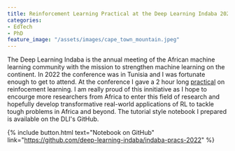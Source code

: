```yaml
---
title: Reinforcement Learning Practical at the Deep Learning Indaba 2022
categories:
- EdTech
- PhD
feature_image: "/assets/images/cape_town_mountain.jpeg"
---
```


The Deep Learning Indaba is the annual meeting of the African machine learning community with the mission to strengthen machine learning on the continent. In 2022 the conference was in Tunisia and I was fortunate enough to get to attend. At the conference I gave a 2 hour long [practical](https://deeplearningindaba.com/2022/indaba/practicals/) on reinfocement learning. I am really proud of this innitiative as I hope to encourge more researchers from Africa to enter this field of research and hopefully develop transformative real-world applications of RL to tackle tough problems in Africa and beyond. The tutorial style notebook I prepared is available on the DLI's GitHub.

{% include button.html text="Notebook on GitHub" link="https://github.com/deep-learning-indaba/indaba-pracs-2022" %}